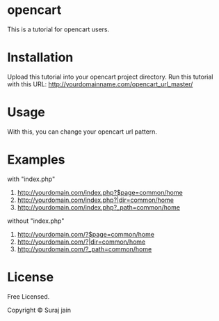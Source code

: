 opencart
========

This is a tutorial for opencart users.

Installation
========

Upload this tutorial into your opencart project directory.
Run this tutorial with this 
URL:  http://yourdomainname.com/opencart_url_master/

Usage
========

With this, you can change your opencart url pattern.

Examples
========

with "index.php"

1) http://yourdomain.com/index.php?$page=common/home
2) http://yourdomain.com/index.php?|dir=common/home
3) http://yourdomain.com/index.php?_path=common/home

without "index.php"

1) http://yourdomain.com/?$page=common/home
2) http://yourdomain.com/?|dir=common/home
3) http://yourdomain.com/?_path=common/home

License
========

Free Licensed.

Copyright &copy; Suraj jain
  
  
  
